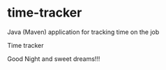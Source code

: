 # time-tracker
Java (Maven) application for tracking time on the job

Time tracker

Good Night and sweet dreams!!!
